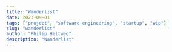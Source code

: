 ```yaml
---
title: "Wanderlist"
date: 2023-09-01
tags: ["project", "software-engineering", "startup", "wip"]
slug: "wanderlist"
author: "Philip Heltweg"
description: "Wanderlist"
---
```

